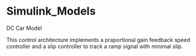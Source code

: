 # Simulink_Models

DC Car Model

This control architecture implements a praportional gain feedback speed controller and a slip controller to track a ramp signal with minimal slip. 
